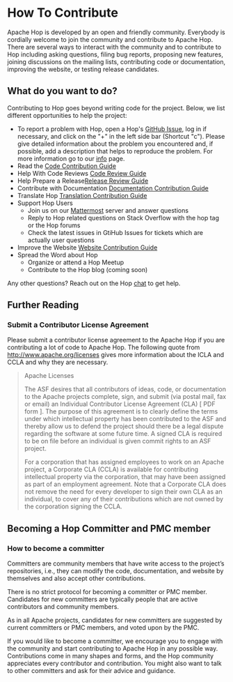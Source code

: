<!--
/*
 * Licensed to the Apache Software Foundation (ASF) under one or more
 * contributor license agreements.  See the NOTICE file distributed with
 * this work for additional information regarding copyright ownership.
 * The ASF licenses this file to You under the Apache License, Version 2.0
 * (the "License"); you may not use this file except in compliance with
 * the License.  You may obtain a copy of the License at
 *
 *      http://www.apache.org/licenses/LICENSE-2.0
 *
 * Unless required by applicable law or agreed to in writing, software
 * distributed under the License is distributed on an "AS IS" BASIS,
 * WITHOUT WARRANTIES OR CONDITIONS OF ANY KIND, either express or implied.
 * See the License for the specific language governing permissions and
 * limitations under the License.
 */
-->
# How To Contribute

Apache Hop is developed by an open and friendly community. Everybody is cordially welcome to join the community and contribute to Apache Hop. There are several ways to interact with the community and to contribute to Hop including asking questions, filing bug reports, proposing new features, joining discussions on the mailing lists, contributing code or documentation, improving the website, or testing release candidates.

## What do you want to do?
Contributing to Hop goes beyond writing code for the project. Below, we list different opportunities to help the project:

* To report a problem with Hop, open a Hop's [GitHub Issue](https://github.com/apache/hop/issues), log in if necessary, and click on the "+" in the left side bar (Shortcut "c").
Please give detailed information about the problem you encountered and, if possible, add a description that helps to reproduce the problem. For more information go to our [info](https://hop.apache.org/community/contribution-guides/jira-guide/) page. 
* Read the [Code Contribution Guide](https://hop.apache.org/community/contribution-guides/code-contribution-guide/)
* Help With Code Reviews [Code Review Guide](https://hop.apache.org/community/contribution-guides/code-review-guide/)
* Help Prepare a Release[Release Review Guide](https://hop.apache.org/community/contribution-guides/release-contribution-guide/)
* Contribute with Documentation [Documentation Contribution Guide](https://hop.apache.org/community/contribution-guides/documentation-contribution-guide/)
* Translate Hop [Translation Contribution Guide](https://hop.apache.org/community/contribution-guides/translation-contribution-guide/)
* Support Hop Users
  * Join us on our [Mattermost](https://chat.project-hop.org/) server and answer questions
  * Reply to Hop related questions on Stack Overflow with the hop tag or the Hop forums
  * Check the latest issues in GtiHub Issues for tickets which are actually user questions
* Improve the Website [Website Contribution Guide](https://hop.apache.org/community/contribution-guides/website-contribution-guide/)
* Spread the Word about Hop
  * Organize or attend a Hop Meetup
  * Contribute to the Hop blog (coming soon)


Any other questions? Reach out on the Hop [chat](https://chat.project-hop.org/) to get help.

## Further Reading
### Submit a Contributor License Agreement
Please submit a contributor license agreement to the Apache Hop if you are contributing a lot of code to Apache Hop. The following quote from http://www.apache.org/licenses gives more information about the ICLA and CCLA and why they are necessary.

>Apache Licenses
> 
>The ASF desires that all contributors of ideas, code, or documentation to the Apache projects complete, sign, and submit (via postal mail, fax or email) an Individual Contributor License Agreement (CLA) [ PDF form ]. The purpose of this agreement is to clearly define the terms under which intellectual property has been contributed to the ASF and thereby allow us to defend the project should there be a legal dispute regarding the software at some future time. A signed CLA is required to be on file before an individual is given commit rights to an ASF project.
>
>For a corporation that has assigned employees to work on an Apache project, a Corporate CLA (CCLA) is available for contributing intellectual property via the corporation, that may have been assigned as part of an employment agreement. Note that a Corporate CLA does not remove the need for every developer to sign their own CLA as an individual, to cover any of their contributions which are not owned by the corporation signing the CCLA.

## Becoming a Hop Committer and PMC member
### How to become a committer

Committers are community members that have write access to the project’s repositories, i.e., they can modify the code, documentation, and website by themselves and also accept other contributions.

There is no strict protocol for becoming a committer or PMC member. Candidates for new committers are typically people that are active contributors and community members.

As in all Apache projects, candidates for new committers are suggested by current committers or PMC members, and voted upon by the PMC.

If you would like to become a committer, we encourage you to engage with the community and start contributing to Apache Hop in any possible way. Contributions come in many shapes and forms, and the Hop community appreciates every contributor and contribution. You might also want to talk to other committers and ask for their advice and guidance.
